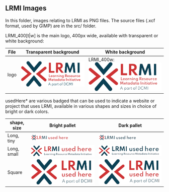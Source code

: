 ## LRMI Images

In this folder, images relating to LRMI as PNG files. The source files (.xcf format, used by GIMP) are in the src/ folder.

LRMI_400[t|w] is the main logo, 400px wide, available with transparent or white background:

| File | Transparent background | White background |
|------|------------------------|------------------|
| logo | ![LRMI logo with transparent background](LRMI_400t.png) | LRMI_400w: ![LRMI logo with white background](LRMI_400w.png) |

usedHere* are various badged that can be used to indicate a website or project that uses LRMI, available in various shapes and sizes in choice of bright or dark colors.

| shape, size | Bright pallet | Dark pallet |
|-------------|---------------|-------------|
| Long, tiny  | ![Tiny, bright version of LRMI used here badge](usedHereLong_tiny+bright.png) | ![Tiny, dark version of LRMI used here badge](usedHereLong_tiny+dark.png) |
| Long, small | ![Small, bright version of LRMI used here badge](usedHereLong_small+bright.png) | ![Small, dark version of LRMI used here badge](usedHereLong_small+dark.png) |
| Square      | ![Square, bright version of LRMI Used here badge](usedHereSquare_bright.png) | ![Square, bright version of LRMI Used here badge](usedHereSquare_bright.png) |


